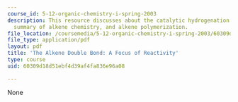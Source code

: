 ```yaml
---
course_id: 5-12-organic-chemistry-i-spring-2003
description: This resource discusses about the catalytic hydrogenation of Alkenes,
  summary of alkene chemistry, and alkene polymerization.
file_location: /coursemedia/5-12-organic-chemistry-i-spring-2003/60309d18d51ebf4d39af4fa836e96a08_10.pdf
file_type: application/pdf
layout: pdf
title: 'The Alkene Double Bond: A Focus of Reactivity'
type: course
uid: 60309d18d51ebf4d39af4fa836e96a08

---
```

None